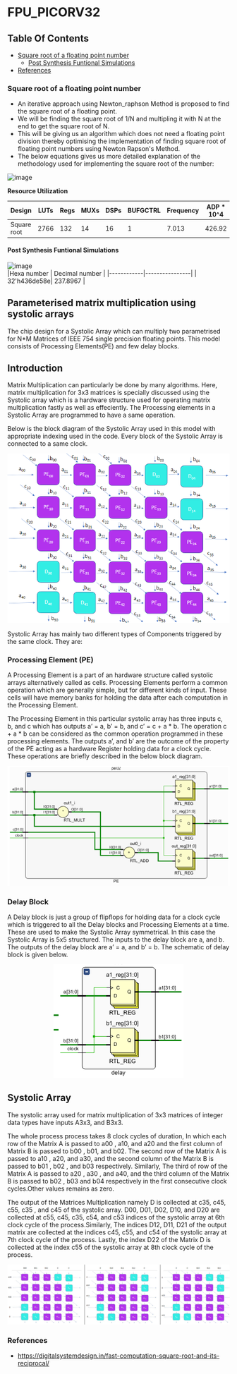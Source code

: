 # FPU_PICORV32
## Table Of Contents
- [Square root of a floating point number](#square-root-of-a-floating-point-number)
  - [Post Synthesis Funtional Simulations](#post-synthesis-funtional-simulations) 
- [References](#references)
### Square root of a floating point number

* An iterative approach using Newton_raphson Method is proposed to find the square root of a floating point.
* We will be finding the square root of 1/N and multipling it with N at the end to get the square root of N.
* This will be giving us an algorithm which does not need a floating point division thereby optimising the implementation of finding square root of floating point numbers using Newton Rapson's Method.
* The below equations gives us more detailed explanation of the methodology used for implementing the square root of the number:
    
![image](https://github.com/V-Pranathi/FPU_PICORV32/assets/140998470/f2162eba-ac3e-44b7-84a8-18d7abfd3861)  

**Resource Utilization**  

| Design   |  LUTs   | Regs   |  MUXs |  DSPs  |  BUFGCTRL  |  Frequency  |  ADP * 10^4  | 
| -------- | ------- | ------ | ----- | ------ | ---------- | ----------- | ------------ |
| Square root  | 2766 | 132   | 14    | 16     |     1      |  7.013      |  426.92      |  

#### Post Synthesis Funtional Simulations  
![image](https://github.com/V-Pranathi/FPU_PICORV32/assets/140998470/ec78c9f9-bb65-46fd-9eb8-601c4cdcee5c)  
|Hexa number | Decimal number |
|------------|----------------|
| 32'h436de58e| 237.8967   |

## Parameterised matrix multiplication using systolic arrays  


The chip design for a Systolic Array which can multiply two parametrised for N*M Matrices of IEEE 754 single precision floating points. This model consists of Processing Elements(PE) and few delay blocks.


## Introduction

Matrix Multiplication can particularly be done by many algorithms. Here, matrix multiplication for 3x3 matrices is specially discussed using the Systolic array which is a hardware structure used for operating matrix multiplication fastly as well as effeciently. The Processing elements in a Systolic Array are programmed to have a same operation. 

Below is the block diagram of the Systolic Array used in this model with appropriate indexing used in the code. Every block of the Systolic Array is connected to a same clock.

<p align="center">
  <img  src="https://github.com/Ayyappa1911/iiitb_sysarray/blob/main/Images/sysArray.png">
</p>

Systolic Array has mainly two different types of Components triggered by the same clock. They are:

### Processing Element (PE)

 A Processing Element is a part of an hardware structure called systolic arrays alternatively called as cells. Processing Elements perform a common operation which are generally simple, but for different kinds of input. These cells will have memory banks for holding the data after each computation in the Processing Element.
 
 The Processing Element in this particular systolic array has three inputs c, b, and c which has outputs a’ = a, b’ = b, and c’ = c + a * b. The operation c + a * b can be considered as the common operation programmed in these processing elements. The outputs a’, and b’ are the outcome of the property of the PE acting as a hardware Register holding data for a clock cycle. These operations are briefly described in the below block diagram.
 
 <p align="center">
  <img  src="https://github.com/Ayyappa1911/iiitb_sysarray/blob/main/Images/PE_int.png">
</p>

### Delay Block

A Delay block is just a group of flipflops for holding data for a clock cycle which is triggered to all the Delay blocks and Processing Elements at a time. These are used to make the Systolic Array symmetrical. In this case the Systolic Array is 5x5 structured. The inputs to the delay block are a, and b.
The outputs of the delay block are a’ = a, and b’ = b. The schematic of delay block is given below. 

 <p align="center">
  <img  src="https://github.com/Ayyappa1911/iiitb_sysarray/blob/main/Images/delay_block.png">
</p>

## Systolic Array 

The systolic array used for matrix multiplication of 3x3 matrices of integer data types have inputs A3x3, and B3x3.

The whole process process takes 8 clock cycles of duration, In which each row of the Matrix A is passed to a00 , a10, and a20 and the first column of Matrix B is passed to b00 , b01, and b02. The second row of the Matrix A is passed to a10 , a20, and a30, and the second column of the Matrix B is passed to b01 , b02 , and b03 respectively. Similarly, The third of row of the Matrix A is passed to a20 , a30 , and a40, and the third column of the Matrix B is passed to b02 , b03 and b04 respectively in the first consecutive clock cycles.Other values remains as zero.

The output of the Matrices Multiplication namely D is collected at c35, c45, c55, c35 , and c45 of the systolic array. D00, D01, D02, D10, and D20 are collected at c55, c45, c35, c54, and c53 indices of the systolic array at 6th clock cycle of the process.Similarly, The indices D12, D11, D21 of the output matrix are collected at the indices c45, c55, and c54 of the systolic array at 7th clock cycle of the process. Lastly, the index D22 of the Matrix D is collected at the index c55 of the systolic array at 8th clock cycle of the process.

 <p align="center">
  <img  src="https://github.com/Ayyappa1911/iiitb_sysarray/blob/main/Images/Input_systolic.png">
</p>  

### References  
- https://digitalsystemdesign.in/fast-computation-square-root-and-its-reciprocal/
  
